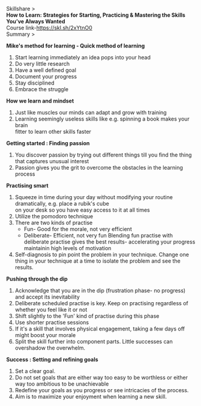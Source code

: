Skillshare >  
**How to Learn: Strategies for Starting, Practicing & Mastering the Skills You’ve Always Wanted**  
Course link-https://skl.sh/2xYtnO0  
Summary >  

**Mike's method for learning - Quick method of learning**    
1. Start learning immediately an idea pops into your head  
2. Do very little research  
3. Have a well defined goal  
4. Document your progress  
5. Stay disciplined  
6. Embrace the struggle  

**How we learn and mindset**
1. Just like muscles our minds can adapt and grow with training
2. Learning seemingly useless skills like e.g. spinning a book makes your brain  
   fitter to learn other skills faster  

**Getting started : Finding passion**
1. You discover passion by trying out different things till you find the thing that captures unusual interest
2. Passion gives you the grit to overcome the obstacles in the learning process

**Practising smart**
1. Squeeze in time during your day without modifying your routine dramatically, e.g. place a rubik's cube   
   on your desk so you have easy access to it at all times
2. Utilize the pomodoro technique
3. There are two kinds of practise
   * Fun- Good for the morale, not very efficient
   * Deliberate- Efficient, not very fun
   Blending fun practise with deliberate practise gives the best results- accelerating your progress maintainin high levels of              motivation
4. Self-diagnosis to pin point the problem in your technique. Change one thing in your technique at a time to isolate the problem and      see the results.

**Pushing through the dip**
1. Acknowledge that you are in the dip (frustration phase- no progress) and accept its inevitability
2. Deliberate scheduled practise is key. Keep on practising regardless of whether you feel like it or not
3. Shift slightly to the 'Fun' kind of practise during this phase
4. Use shorter practise sessions
5. If it's a skill that involves physical engagement, taking a few days off might boost your morale
6. Split the skill further into component parts. Little successes can overshadow the overwhelm.

**Success : Setting and refining goals**
1. Set a clear goal.
2. Do not set goals that are either way too easy to be worthless or either way too ambitious to be unachievable
3. Redefine your goals as you progress or see intricacies of the process.
4. Aim is to maximize your enjoyment when learning a new skill.
